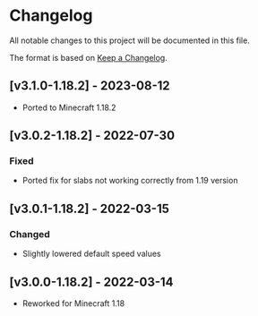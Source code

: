# Changelog
All notable changes to this project will be documented in this file.

The format is based on [Keep a Changelog].

## [v3.1.0-1.18.2] - 2023-08-12
- Ported to Minecraft 1.18.2

## [v3.0.2-1.18.2] - 2022-07-30
### Fixed
- Ported fix for slabs not working correctly from 1.19 version

## [v3.0.1-1.18.2] - 2022-03-15
### Changed
- Slightly lowered default speed values

## [v3.0.0-1.18.2] - 2022-03-14
- Reworked for Minecraft 1.18

[Keep a Changelog]: https://keepachangelog.com/en/1.0.0/
